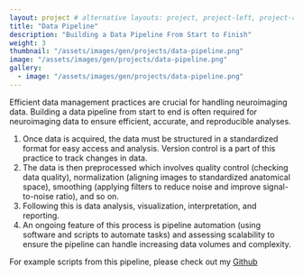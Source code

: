 ```yaml
---
layout: project # alternative layouts: project, project-left, project-right, project-top
title: "Data Pipeline"
description: "Building a Data Pipeline From Start to Finish"
weight: 3
thumbnail: "/assets/images/gen/projects/data-pipeline.png"
image: "/assets/images/gen/projects/data-pipeline.png"
gallery:
  - image: "/assets/images/gen/projects/data-pipeline.png"
---
```


Efficient data management practices are crucial for handling neuroimaging data. Building a data pipeline from start to end is often required for neuroimaging data to ensure efficient, accurate, and reproducible analyses. 

1. Once data is acquired, the data must be structured in a standardized format for easy access and analysis. Version control is a part of this practice to track changes in data.
2. The data is then preprocessed which involves quality control (checking data quality), normalization (aligning images to standardized anatomical space), smoothing (applying filters to reduce noise and improve signal-to-noise ratio), and so on.
3. Following this is data analysis, visualization, interpretation, and reporting.
4. An ongoing feature of this process is pipeline automation (using software and scripts to automate tasks) and assessing scalability to ensure the pipeline can handle increasing data volumes and complexity. 

For example scripts from this pipeline, please check out my [Github](https://github.com/arianayoum/neuroimaging-data-pipeline)
